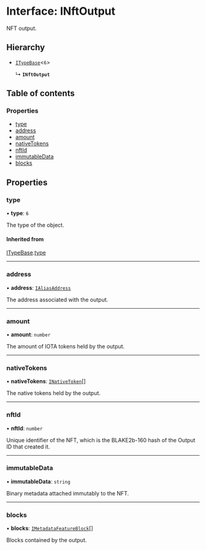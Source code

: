 # Interface: INftOutput

NFT output.

## Hierarchy

- [`ITypeBase`](ITypeBase.md)<``6``\>

  ↳ **`INftOutput`**

## Table of contents

### Properties

- [type](INftOutput.md#type)
- [address](INftOutput.md#address)
- [amount](INftOutput.md#amount)
- [nativeTokens](INftOutput.md#nativetokens)
- [nftId](INftOutput.md#nftid)
- [immutableData](INftOutput.md#immutabledata)
- [blocks](INftOutput.md#blocks)

## Properties

### type

• **type**: ``6``

The type of the object.

#### Inherited from

[ITypeBase](ITypeBase.md).[type](ITypeBase.md#type)

___

### address

• **address**: [`IAliasAddress`](IAliasAddress.md)

The address associated with the output.

___

### amount

• **amount**: `number`

The amount of IOTA tokens held by the output.

___

### nativeTokens

• **nativeTokens**: [`INativeToken`](INativeToken.md)[]

The native tokens held by the output.

___

### nftId

• **nftId**: `number`

Unique identifier of the NFT, which is the BLAKE2b-160 hash of the Output ID that created it.

___

### immutableData

• **immutableData**: `string`

Binary metadata attached immutably to the NFT.

___

### blocks

• **blocks**: [`IMetadataFeatureBlock`](IMetadataFeatureBlock.md)[]

Blocks contained by the output.

